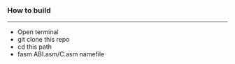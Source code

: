 ### How to build
----------------

-   Open terminal
-   git clone this repo
-   cd this path
-   fasm ABI.asm/C.asm namefile
